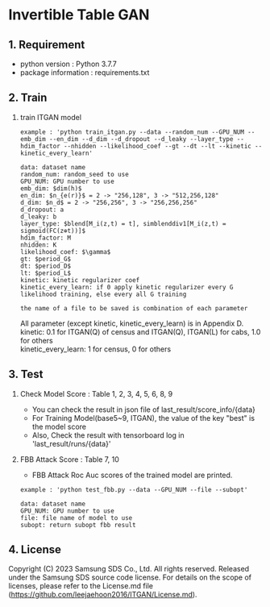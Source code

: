 # Invertible Table GAN
## 1. Requirement
- python version : Python 3.7.7
- package information : requirements.txt

## 2. Train
1. train ITGAN model
    ```
    example : 'python train_itgan.py --data --random_num --GPU_NUM --emb_dim --en_dim --d_dim --d_dropout --d_leaky --layer_type --hdim_factor --nhidden --likelihood_coef --gt --dt --lt --kinetic --kinetic_every_learn'

    data: dataset name
    random_num: random_seed to use
    GPU_NUM: GPU number to use
    emb_dim: $dim(h)$
    en_dim: $n_{e(r)}$ = 2 -> "256,128", 3 -> "512,256,128" 
    d_dim: $n_d$ = 2 -> "256,256", 3 -> "256,256,256" 
    d_dropout: a
    d_leaky: b
    layer_type: $blend[M_i(z,t) = t], simblenddiv1[M_i(z,t) = sigmoid(FC(z⊕t))]$
    hdim_factor: M
    nhidden: K
    likelihood_coef: $\gamma$
    gt: $period_G$
    dt: $period_D$
    lt: $period_L$
    kinetic: kinetic regularizer coef
    kinetic_every_learn: if 0 apply kinetic regularizer every G likelihood training, else every all G training
    
    the name of a file to be saved is combination of each parameter
    ```
    All parameter (except kinetic, kinetic_every_learn) is in Appendix D.
    kinetic: 0.1 for ITGAN(Q) of census and ITGAN(Q), ITGAN(L) for cabs, 1.0 for others  
    kinetic_every_learn: 1 for census, 0 for others

## 3. Test
1. Check Model Score : Table 1, 2, 3, 4, 5, 6, 8, 9
    - You can check the result in json file of last_result/score_info/{data} 
    - For Training Model(base5~9, ITGAN), the value of the key "best" is the model score
    - Also, Check the result with tensorboard log in 'last_result/runs/{data}'

2. FBB Attack Score : Table 7, 10
    - FBB Attack Roc Auc scores of the trained model are printed.
    ```
    example : 'python test_fbb.py --data --GPU_NUM --file --subopt'

    data: dataset name
    GPU_NUM: GPU number to use
    file: file name of model to use
    subopt: return subopt fbb result
    ```

## 4. License

Copyright (C) 2023 Samsung SDS Co., Ltd. All rights reserved.
Released under the Samsung SDS source code license.
For details on the scope of licenses, please refer to the License.md file (https://github.com/leejaehoon2016/ITGAN/License.md).

